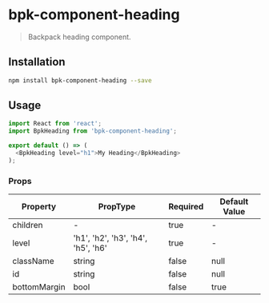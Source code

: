 # bpk-component-heading

> Backpack heading component.

## Installation

```sh
npm install bpk-component-heading --save
```

## Usage

```js
import React from 'react';
import BpkHeading from 'bpk-component-heading';

export default () => (
  <BpkHeading level="h1">My Heading</BpkHeading>
);
```

### Props

| Property     | PropType                           | Required | Default Value |
| ------------ | ---------------------------------- | -------- | ------------- |
| children     | -                                  | true     | -             |
| level        | 'h1', 'h2', 'h3', 'h4', 'h5', 'h6' | true     | -             |
| className    | string                             | false    | null          |
| id           | string                             | false    | null          |
| bottomMargin | bool                               | false    | true          |

